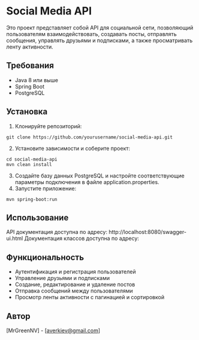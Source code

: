 # Social Media API

Это проект представляет собой API для социальной сети, позволяющий пользователям взаимодействовать, создавать посты, отправлять сообщения, управлять друзьями и подписками, а также просматривать ленту активности.

## Требования

- Java 8 или выше
- Spring Boot
- PostgreSQL

## Установка

1. Клонируйте репозиторий:

```shell
git clone https://github.com/yourusername/social-media-api.git
```

2. Установите зависимости и соберите проект:
```shell
cd social-media-api
mvn clean install
```

3. Создайте базу данных PostgreSQL и настройте соответствующие параметры подключения в файле application.properties.
4. Запустите приложение:
```shell
mvn spring-boot:run
```

## Использование
API документация доступна по адресу: http://localhost:8080/swagger-ui.html
Документация классов доступна по адресу: 

## Функциональность
- Аутентификация и регистрация пользователей
- Управление друзьями и подписками
- Создание, редактирование и удаление постов
- Отправка сообщений между пользователями
- Просмотр ленты активности с пагинацией и сортировкой

## Автор
[MrGreenNV] - [averkiev@gmail.com]